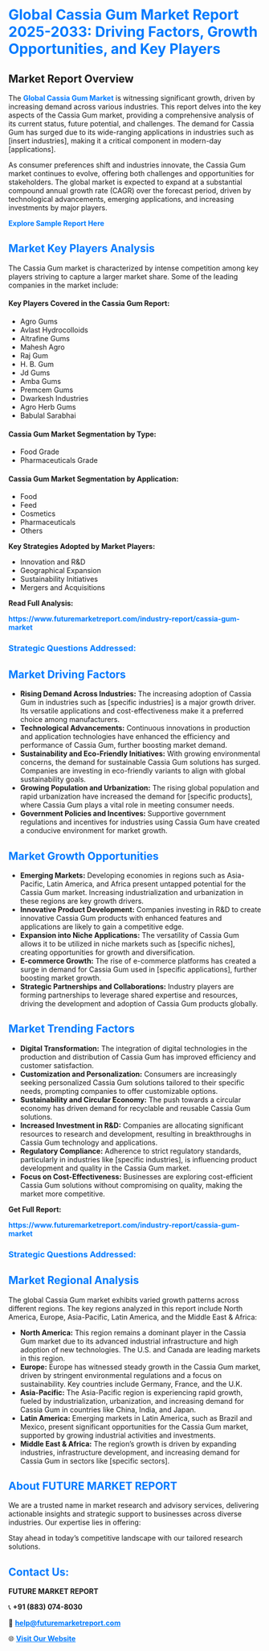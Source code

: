<h1 style="color: #007BFF;">Global Cassia Gum Market Report 2025-2033: Driving Factors, Growth Opportunities, and Key Players</h1>

<section id="overview">
<h2>Market Report Overview</h2>
<p>The <a href="https://www.futuremarketreport.com/industry-report/cassia-gum-market" style="color: #007BFF; text-decoration: none;"><strong>Global Cassia Gum Market</strong></a> is witnessing significant growth, driven by increasing demand across various industries. This report delves into the key aspects of the Cassia Gum market, providing a comprehensive analysis of its current status, future potential, and challenges. The demand for Cassia Gum has surged due to its wide-ranging applications in industries such as [insert industries], making it a critical component in modern-day [applications].</p>
<p>As consumer preferences shift and industries innovate, the Cassia Gum market continues to evolve, offering both challenges and opportunities for stakeholders. The global market is expected to expand at a substantial compound annual growth rate (CAGR) over the forecast period, driven by technological advancements, emerging applications, and increasing investments by major players.</p>
</section>

<section id="overview">
<p><a href="https://www.futuremarketreport.com/request-sample/reportId=29713" style="color: #007BFF; text-decoration: none;"><strong>Explore Sample Report Here</strong></a></p>
</section>

<section id="key-players">
<h2 style="color: #007BFF;">Market Key Players Analysis</h2>
<p>The Cassia Gum market is characterized by intense competition among key players striving to capture a larger market share. Some of the leading companies in the market include:</p>
<h4>Key Players Covered in the Cassia Gum Report:</h4>
<ul><li>Agro Gums</li><li>Avlast Hydrocolloids</li><li>Altrafine Gums</li><li>Mahesh Agro</li><li>Raj Gum</li><li>H. B. Gum</li><li>Jd Gums</li><li>Amba Gums</li><li>Premcem Gums</li><li>Dwarkesh Industries</li><li>Agro Herb Gums</li><li>Babulal Sarabhai</li></ul>
<h4>Cassia Gum Market Segmentation by Type:</h4>
<ul><li>Food Grade</li><li>Pharmaceuticals Grade</li></ul>

<h4>Cassia Gum Market Segmentation by Application:</h4>
<ul><li>Food</li><li>Feed</li><li>Cosmetics</li><li>Pharmaceuticals</li><li>Others</li></ul>
<p><strong>Key Strategies Adopted by Market Players:</strong></p>
<ul>
<li>Innovation and R&D</li>
<li>Geographical Expansion</li>
<li>Sustainability Initiatives</li>
<li>Mergers and Acquisitions</li>
</ul>
</section>

<section>
<p><strong>Read Full Analysis: </strong></p><a href="https://www.futuremarketreport.com/industry-report/cassia-gum-market" style="color: #007BFF; text-decoration: none;"><strong>https://www.futuremarketreport.com/industry-report/cassia-gum-market</strong></a>
<h3 style="color: #007BFF;">Strategic Questions Addressed:</h3>
</section>

<section id="driving-factors">
<h2 style="color: #007BFF;">Market Driving Factors</h2>
<ul>
<li><strong>Rising Demand Across Industries:</strong> The increasing adoption of Cassia Gum in industries such as [specific industries] is a major growth driver. Its versatile applications and cost-effectiveness make it a preferred choice among manufacturers.</li>
<li><strong>Technological Advancements:</strong> Continuous innovations in production and application technologies have enhanced the efficiency and performance of Cassia Gum, further boosting market demand.</li>
<li><strong>Sustainability and Eco-Friendly Initiatives:</strong> With growing environmental concerns, the demand for sustainable Cassia Gum solutions has surged. Companies are investing in eco-friendly variants to align with global sustainability goals.</li>
<li><strong>Growing Population and Urbanization:</strong> The rising global population and rapid urbanization have increased the demand for [specific products], where Cassia Gum plays a vital role in meeting consumer needs.</li>
<li><strong>Government Policies and Incentives:</strong> Supportive government regulations and incentives for industries using Cassia Gum have created a conducive environment for market growth.</li>
</ul>
</section>

<section id="growth-opportunities">
<h2 style="color: #007BFF;">Market Growth Opportunities</h2>
<ul>
<li><strong>Emerging Markets:</strong> Developing economies in regions such as Asia-Pacific, Latin America, and Africa present untapped potential for the Cassia Gum market. Increasing industrialization and urbanization in these regions are key growth drivers.</li>
<li><strong>Innovative Product Development:</strong> Companies investing in R&D to create innovative Cassia Gum products with enhanced features and applications are likely to gain a competitive edge.</li>
<li><strong>Expansion into Niche Applications:</strong> The versatility of Cassia Gum allows it to be utilized in niche markets such as [specific niches], creating opportunities for growth and diversification.</li>
<li><strong>E-commerce Growth:</strong> The rise of e-commerce platforms has created a surge in demand for Cassia Gum used in [specific applications], further boosting market growth.</li>
<li><strong>Strategic Partnerships and Collaborations:</strong> Industry players are forming partnerships to leverage shared expertise and resources, driving the development and adoption of Cassia Gum products globally.</li>
</ul>
</section>

<section id="trending-factors">
<h2 style="color: #007BFF;">Market Trending Factors</h2>
<ul>
<li><strong>Digital Transformation:</strong> The integration of digital technologies in the production and distribution of Cassia Gum has improved efficiency and customer satisfaction.</li>
<li><strong>Customization and Personalization:</strong> Consumers are increasingly seeking personalized Cassia Gum solutions tailored to their specific needs, prompting companies to offer customizable options.</li>
<li><strong>Sustainability and Circular Economy:</strong> The push towards a circular economy has driven demand for recyclable and reusable Cassia Gum solutions.</li>
<li><strong>Increased Investment in R&D:</strong> Companies are allocating significant resources to research and development, resulting in breakthroughs in Cassia Gum technology and applications.</li>
<li><strong>Regulatory Compliance:</strong> Adherence to strict regulatory standards, particularly in industries like [specific industries], is influencing product development and quality in the Cassia Gum market.</li>
<li><strong>Focus on Cost-Effectiveness:</strong> Businesses are exploring cost-efficient Cassia Gum solutions without compromising on quality, making the market more competitive.</li>
</ul>
</section>

<section>
<p><strong>Get Full Report: </strong></p><a href="https://www.futuremarketreport.com/industry-report/cassia-gum-market" style="color: #007BFF; text-decoration: none;"><strong>https://www.futuremarketreport.com/industry-report/cassia-gum-market</strong></a>
<h3 style="color: #007BFF;">Strategic Questions Addressed:</h3>
</section>


<section id="regional-analysis">
<h2 style="color: #007BFF;">Market Regional Analysis</h2>
<p>The global Cassia Gum market exhibits varied growth patterns across different regions. The key regions analyzed in this report include North America, Europe, Asia-Pacific, Latin America, and the Middle East & Africa:</p>
<ul>
<li><strong>North America:</strong> This region remains a dominant player in the Cassia Gum market due to its advanced industrial infrastructure and high adoption of new technologies. The U.S. and Canada are leading markets in this region.</li>
<li><strong>Europe:</strong> Europe has witnessed steady growth in the Cassia Gum market, driven by stringent environmental regulations and a focus on sustainability. Key countries include Germany, France, and the U.K.</li>
<li><strong>Asia-Pacific:</strong> The Asia-Pacific region is experiencing rapid growth, fueled by industrialization, urbanization, and increasing demand for Cassia Gum in countries like China, India, and Japan.</li>
<li><strong>Latin America:</strong> Emerging markets in Latin America, such as Brazil and Mexico, present significant opportunities for the Cassia Gum market, supported by growing industrial activities and investments.</li>
<li><strong>Middle East & Africa:</strong> The region’s growth is driven by expanding industries, infrastructure development, and increasing demand for Cassia Gum in sectors like [specific sectors].</li>
</ul>
</section>

<footer>
<h2 style="color: #007BFF;">About FUTURE MARKET REPORT</h2>
<p>We are a trusted name in market research and advisory services, delivering actionable insights and strategic support to businesses across diverse industries. Our expertise lies in offering:</p>

<p>Stay ahead in today’s competitive landscape with our tailored research solutions.</p>

<h2 style="color: #007BFF;">Contact Us:</h2>
<p><strong>FUTURE MARKET REPORT</strong></p>
<p>📞 <strong>+91 (883) 074-8030</strong></p>
<p>📧 <strong><a href="mailto:help@futuremarketreport.com" style="color: #007BFF;">help@futuremarketreport.com</a></strong></p>
<p>🌐 <strong><a href="https://www.futuremarketreport.com/" style="color: #007BFF;">Visit Our Website</a></strong></p>
</footer>